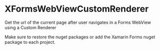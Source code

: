 XFormsWebViewCustomRenderer
===========================

Get the url of the current page after user navigates in a Forms WebView using a Custom Renderer

Make sure to restore the nuget packages or add the Xamarin Forms nuget package to each project. 

